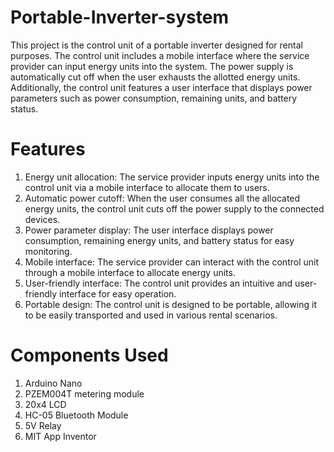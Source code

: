 # Portable-Inverter-system  

This project is the control unit of a portable inverter designed for rental purposes. The control unit includes a mobile interface where the service provider can input energy units into the system. The power supply is automatically cut off when the user exhausts the allotted energy units. Additionally, the control unit features a user interface that displays power parameters such as power consumption, remaining units, and battery status.

# Features
1. Energy unit allocation: The service provider inputs energy units into the control unit via a mobile interface to allocate them to users.
2. Automatic power cutoff: When the user consumes all the allocated energy units, the control unit cuts off the power supply to the connected devices.
3. Power parameter display: The user interface displays power consumption, remaining energy units, and battery status for easy monitoring.
4. Mobile interface: The service provider can interact with the control unit through a mobile interface to allocate energy units.
5. User-friendly interface: The control unit provides an intuitive and user-friendly interface for easy operation.
6. Portable design: The control unit is designed to be portable, allowing it to be easily transported and used in various rental scenarios.

# Components Used
1. Arduino Nano
2. PZEM004T metering module
3. 20x4 LCD
4. HC-05 Bluetooth Module
5. 5V Relay
6. MIT App Inventor 

